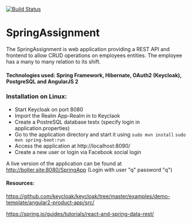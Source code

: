 [![Build Status](https://travis-ci.org/bollerdominik/SpringAssignment.svg?branch=master)](https://travis-ci.org/bollerdominik/SpringAssignment)
# SpringAssignment

The SpringAssignment is web application providing a REST API and frontend to allow CRUD operations on employees entities. The employee has a many to many relation to its shift.

#### Technologies used: Spring Framework, Hibernate, OAuth2 (Keycloak), PostgreSQL and AngularJS 2

### Installation on Linux:

- Start Keycloak on port 8080
- Import the Realm App-Realm in to Keyclaok
- Create a PostreSQL database testx (specify login in application.properties)
- Go to the application directory and start it using `sudo mvn install` `sudo mvn spring-boot:run`
- Access the application at http://localhost:8090/
- Create a new user or login via Facebook social login

A live version of the application can be found at http://boller.site:8080/SpringApp (Login with user "q" password "q")

#### Resources:

https://github.com/keycloak/keycloak/tree/master/examples/demo-template/angular2-product-app/src/

https://spring.io/guides/tutorials/react-and-spring-data-rest/
